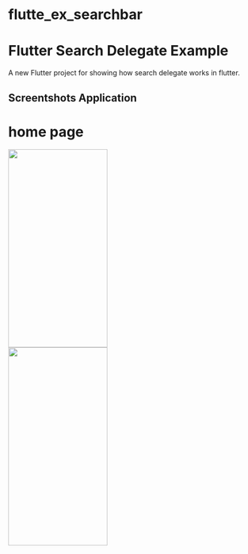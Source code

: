 # flutte_ex_searchbar
# Flutter Search Delegate Example 
A new Flutter project for showing how search delegate works in flutter. 

## Screentshots Application

# home page
<img src="https://github.com/rajjani88/flutte_ex_searchbar/assets/43672284/b0d2f09f-ada7-49fa-89b8-85721e07e54e" width="200" height="400" />
</br>
<img src="https://github.com/rajjani88/flutte_ex_searchbar/assets/43672284/b75d1cc6-5158-426a-bcb2-f7d9101668bd" width="200" height="400" />
